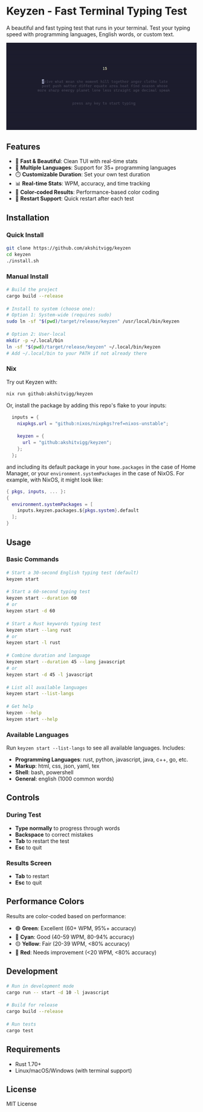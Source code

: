 # Keyzen - Fast Terminal Typing Test

A beautiful and fast typing test that runs in your terminal. Test your typing speed with programming languages, English words, or custom text.

<div align="center">
<img src="assets/demo.gif" />
</div>

## Features

- 🚀 **Fast & Beautiful**: Clean TUI with real-time stats
- 🎯 **Multiple Languages**: Support for 35+ programming languages
- ⏱️ **Customizable Duration**: Set your own test duration
- 📊 **Real-time Stats**: WPM, accuracy, and time tracking
- 🎨 **Color-coded Results**: Performance-based color coding
- 🔄 **Restart Support**: Quick restart after each test

## Installation

### Quick Install

```bash
git clone https://github.com/akshitvigg/keyzen
cd keyzen
./install.sh
```

### Manual Install

```bash
# Build the project
cargo build --release

# Install to system (choose one):
# Option 1: System-wide (requires sudo)
sudo ln -sf "$(pwd)/target/release/keyzen" /usr/local/bin/keyzen

# Option 2: User-local
mkdir -p ~/.local/bin
ln -sf "$(pwd)/target/release/keyzen" ~/.local/bin/keyzen
# Add ~/.local/bin to your PATH if not already there
```

### Nix

Try out Keyzen with:

```bash
nix run github:akshitvigg/keyzen
```

Or, install the package by adding this repo's flake to your inputs:

```nix
  inputs = {
    nixpkgs.url = "github:nixos/nixpkgs?ref=nixos-unstable";

    keyzen = {
      url = "github:akshitvigg/keyzen";
    };
  };
```

and including its default package in your `home.packages` in the case of
Home Manager, or your `environment.systemPackages` in the case of NixOS. For
example, with NixOS, it might look like:

```nix
{ pkgs, inputs, ... }:
{
  environment.systemPackages = [
    inputs.keyzen.packages.${pkgs.system}.default
  ];
}
```

## Usage

### Basic Commands

```bash
# Start a 30-second English typing test (default)
keyzen start

# Start a 60-second typing test
keyzen start --duration 60
# or
keyzen start -d 60

# Start a Rust keywords typing test
keyzen start --lang rust
# or
keyzen start -l rust

# Combine duration and language
keyzen start --duration 45 --lang javascript
# or
keyzen start -d 45 -l javascript

# List all available languages
keyzen start --list-langs

# Get help
keyzen --help
keyzen start --help
```

### Available Languages

Run `keyzen start --list-langs` to see all available languages. Includes:

- **Programming Languages**: rust, python, javascript, java, c++, go, etc.
- **Markup**: html, css, json, yaml, tex
- **Shell**: bash, powershell
- **General**: english (1000 common words)

## Controls

### During Test

- **Type normally** to progress through words
- **Backspace** to correct mistakes
- **Tab** to restart the test
- **Esc** to quit

### Results Screen

- **Tab** to restart
- **Esc** to quit

## Performance Colors

Results are color-coded based on performance:

- 🟢 **Green**: Excellent (60+ WPM, 95%+ accuracy)
- 🔵 **Cyan**: Good (40-59 WPM, 80-94% accuracy)
- 🟡 **Yellow**: Fair (20-39 WPM, <80% accuracy)
- 🔴 **Red**: Needs improvement (<20 WPM, <80% accuracy)

## Development

```bash
# Run in development mode
cargo run -- start -d 10 -l javascript

# Build for release
cargo build --release

# Run tests
cargo test
```

## Requirements

- Rust 1.70+
- Linux/macOS/Windows (with terminal support)

## License

MIT License
